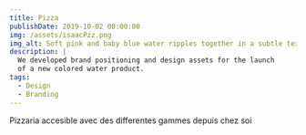 ```yaml
---
title: Pizza
publishDate: 2019-10-02 00:00:00
img: /assets/isaacPzz.png
img_alt: Soft pink and baby blue water ripples together in a subtle texture.
description: |
  We developed brand positioning and design assets for the launch
  of a new colored water product.
tags:
  - Design
  - Branding
---
```


Pizzaria accesible avec des differentes gammes depuis chez soi